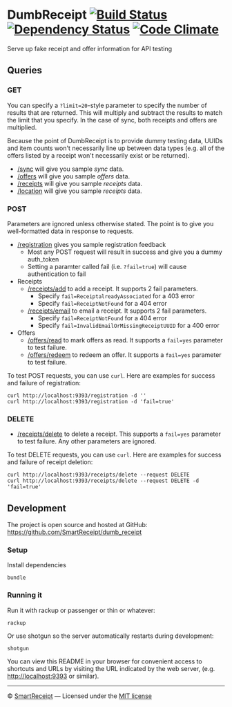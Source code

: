 DumbReceipt [![Build Status](https://secure.travis-ci.org/SmartReceipt/dumb_receipt.png)](https://travis-ci.org/SmartReceipt/dumb_receipt) [![Dependency Status](https://gemnasium.com/SmartReceipt/dumb_receipt.png)](https://gemnasium.com/SmartReceipt/dumb_receipt) [![Code Climate](https://codeclimate.com/badge.png)](https://codeclimate.com/github/SmartReceipt/dumb_receipt)
===========

Serve up fake receipt and offer information for API testing

Queries
-------

### GET

You can specify a `?limit=20`-style parameter to specify the number of results
that are returned. This will multiply and subtract the results to match the
limit that you specify. In the case of sync, both receipts and offers are
multiplied.

Because the point of DumbReceipt is to provide dummy testing data,
UUIDs and item counts won't necessarily line up between data types (e.g. all of
the offers listed by a receipt won't necessarily exist or be returned).

* [/sync][] will give you sample _sync_ data.
* [/offers][] will give you sample _offers_ data.
* [/receipts][] will give you sample _receipts_ data.
* [/location][] will give you sample _receipts_ data.

### POST

Parameters are ignored unless otherwise stated. The point is to give you
well-formatted data in response to requests.

* [/registration][] gives you sample registration feedback
  * Most any POST request will result in success and give you a dummy
    auth_token
  * Setting a paramter called fail (i.e. `?fail=true`) will cause
    authentication to fail
* Receipts
  * [/receipts/add][] to add a receipt. It supports 2 fail parameters.
    * Specify `fail=ReceiptalreadyAssociated` for a 403 error
    * Specify `fail=ReceiptNotFound` for a 404 error
  * [/receipts/email][] to email a receipt. It supports 2 fail parameters.
    * Specify `fail=ReceiptNotFound` for a 404 error
    * Specify `fail=InvalidEmailOrMissingReceiptUUID` for a 400 error
* Offers
  * [/offers/read][] to mark offers as read. It supports a `fail=yes`
    parameter to test failure.
  * [/offers/redeem][] to redeem an offer. It supports a `fail=yes` parameter to
    test failure.

To test POST requests, you can use `curl`. Here are examples for success and
failure of registration:

    curl http://localhost:9393/registration -d ''
    curl http://localhost:9393/registration -d 'fail=true'

### DELETE

* [/receipts/delete][] to delete a receipt. This supports a `fail=yes`
  parameter to test failure. Any other parameters are ignored.

To test DELETE requests, you can use `curl`. Here are examples for success and
failure of receipt deletion:

    curl http://localhost:9393/receipts/delete --request DELETE
    curl http://localhost:9393/receipts/delete --request DELETE -d 'fail=true'

Development
-----------

The project is open source and hosted at GitHub:
<https://github.com/SmartReceipt/dumb_receipt>

### Setup

Install dependencies

    bundle

### Running it

Run it with rackup or passenger or thin or whatever:

    rackup

Or use shotgun so the server automatically restarts during development:

    shotgun

You can view this README in your browser for convenient access to shortcuts and
URLs by visiting the URL indicated by the web server, (e.g.
<http://localhost:9393> or similar).

---

© [SmartReceipt][] — Licensed under the [MIT license][]

[SmartReceipt]: http://receipt.com
[MIT license]:  http://opensource.org/licenses/MIT

[/registration]: /registration
[/sync]:         /sync
[/offers]:       /offers
[/receipts]:     /receipts
[/location]:     /location

[/receipts/add]:    /receipts/add
[/receipts/email]:  /receipts/email
[/receipts/delete]: /receipts/delete

[/offers/read]:   /offers/read
[/offers/redeem]: /offers/redeem

